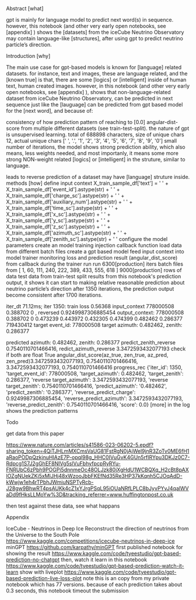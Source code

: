 Abstract [what]

gpt is mainly for language model to predict next word(s) in sequence. however, this notebook (and other very early open notebooks, see [appendix] ) shows the [datasets] from the iceCube Neutrino Observatory may contain language-like [structures], after using gpt to predict neutrino particle’s direction.


Introduction [why]

The main use case for gpt-based models is known for [language] related datasets. for instance, text and images, these are language related, and the [known true] is that, there are some [logics] or [intelligent] inside of human text, human created images. however, in this notebook (and other very early open notebooks, see [appendix] ), shows that non-language-related dataset from iceCube Neutrino Observatory, can be predicted in next sequence just like the [lauguage] can be predicted from gpt based model for the [next word], and because of:

consistency of how prediction pattern of reaching to [0.0] angular-dist-score from multiple different datasets (see train-test-split).
the nature of gpt is unsupervised learning.
total of 688898 characters, size of unique chars 12, actual unique chars [' ', '.', '1', '2', '3', '4', '5', '6', '7', '8', '9', '0']
small number of iterations, the model shows strong prediction ability, which also means, less weights needed, and most importanly, it means some more strong NON-weight related [logics] or [intelligent] in the struture, similar to language.

leads to reverse prediction of a dataset may have [language] struture inside.
methods [how]
define input context
X_train_sample_df['text'] = ' ' + X_train_sample_df['event_id'].astype(str) + ' ' + X_train_sample_df['charge_sc'].astype(str) + ' ' + X_train_sample_df['auxiliary_num'].astype(str) + ' ' + X_train_sample_df['time_sc'].astype(str) + ' ' + X_train_sample_df['x_sc'].astype(str) + ' ' + X_train_sample_df['y_sc'].astype(str) + ' ' + X_train_sample_df['z_sc'].astype(str) + ' ' + X_train_sample_df['azimuth_sc'].astype(str) + ' ' + X_train_sample_df['zenith_sc'].astype(str) + ' '
configure the model parameters
create an model training injection callback function
load data from different batch files
create a gpt based model
feed input context into model trainer
monitoring loss and prediction result (angular_dist_score) from callback during the trainer run
run 6300[production] iters
batch files from [ 1, 60, 111, 240, 222, 389, 433, 555, 618 ]
9000[production] rows of data
test data from train-test split
results
from this notebook's prediction output, it shows it can start to making relative reasonable prediction about neutrino particle’s direction after 1350 iterations, the prediction output become consistent after 1700 iterations.

iter_dt 71.12ms; iter 1350: train loss 0.56368 input_context 778000508 0.388702 0 , reversed 0.9249987306885454 output_context: 778000508 0.388702 0 0.473239 0.443972 0.432305 0.474399 0.482462 0.286377 719430412 target event_id: 778000508
target azimuth: 0.482462, zenith: 0.286377


predicted azimuth: 0.482462, zenith: 0.286377
predict_zenith_reverse 0.7540110701466416, redict_azimuth_reverse 3.3472593432077193 check if both are float True angular_dist_score(az_true, zen_true, az_pred, zen_pred)3.3472593432077193, 0.7540110701466416, 3.3472593432077193, 0.7540110701466416
progress_rec {'iter_id': 1350, 'target_event_id': 778000508, 'target_azimuth': 0.482462, 'target_zenith': 0.286377, 'reverse target_azimuth': 3.3472593432077193, 'reverse target_zenith': 0.7540110701466416, 'predict_azimuth': '0.482462', 'predict_zenith': '0.286377', 'reverse_predict_charge': 0.9249987306885454, 'reverse_predict_azimuth': 3.3472593432077193, 'reverse_predict_zenith': 0.7540110701466416, 'score': 0.0}
[more] in the log shows the prediction patterns

Todo

get data from this paper

https://www.nature.com/articles/s41586-023-06202-5.epdf?sharing_token=4QiTJHLmMXCmsVaUG81FstRgN0jAjWel9jnR3ZoTv0ME6fH1aRaoPODpQzkjnuHIAzE7P-opql98g_HHC0IVuGvK4GUn5rfIRYpu3DKJz0C7-Rdpcg1S7J2gGhEF8NIVg5slVuFbhyfpcpRyRYu-FNRUbC6zPbh9POGPi5dnnmeOc48OLJzk80jXgHdU1WCBQXq_H2cBt8pAXlOZgNUekZKj5xMlJHj48xWzooJbbFKEfNd35Re3HP37kKqnh5CJOqAdD-kWwjw1eh4rTPbhJWmiuNSPTyRcb-J28gw9BhwRT4psAUKk4cZ1xYJrgPSqL95iOUaNRfLPLC8bJyvPYvJ4qalWVaDd9fHksLLMoYw%3D&tracking_referrer=www.huffingtonpost.co.uk

then test against these data, see what happans

Appendix

IceCube - Neutrinos in Deep Ice Reconstruct the direction of neutrinos from the Universe to the South Pole https://www.kaggle.com/competitions/icecube-neutrinos-in-deep-ice
minGPT https://github.com/karpathy/minGPT
first published notebook for showing the result https://www.kaggle.com/code/tyeestudio/gpt-based-prediction-no-chatgpt
then, watch it learn in this notebook https://www.kaggle.com/code/tyeestudio/gpt-based-prediction-watch-it-learn
show with liveplot https://www.kaggle.com/code/tyeestudio/gpt-based-prediction-live-loss-plot
note
this is an copy from my private notebook which has 77 versions.
because of each prediction takes about 0.3 seconds, this notebook timeout the submission
